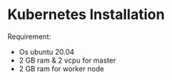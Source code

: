 # Kubernetes Installation

Requirement:
- Os ubuntu 20.04
- 2 GB ram & 2 vcpu for master
- 2 GB ram for worker node


